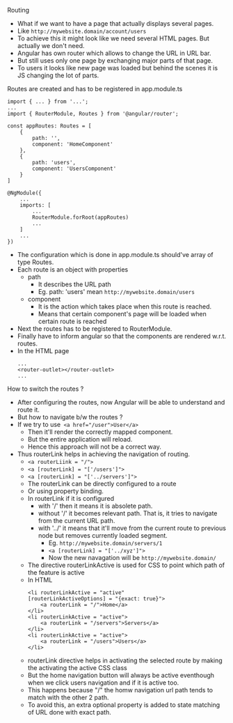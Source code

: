 Routing

-   What if we want to have a page that actually displays several pages.
-   Like ```http://mywebsite.domain/account/users```
-   To achieve this it might look like we need several HTML pages. But actually we don't need.
-   Angular has own router which allows to change the URL in URL bar.
-   But still uses only one page by exchanging major parts of that page.
-   To users it looks like new page was loaded but behind the scenes it is JS changing the lot of parts.

Routes are created and has to be registered in app.module.ts

```
import { ... } from '...';
...
import { RouterModule, Routes } from '@angular/router';

const appRoutes: Routes = [
    {
        path: '',
        component: 'HomeComponent'
    },
    {
        path: 'users',
        component: 'UsersComponent'
    }
]

@NgModule({
    ...
    imports: [
        ...
        RouterModule.forRoot(appRoutes)
        ...
    ]
    ...
})
```

-   The configuration which is done in app.module.ts should've array of type Routes.
-   Each route is an object with properties
    - path
        -   It describes the URL path
        -   Eg. path: 'users' mean ```http://mywebsite.domain/users```
    - component
        -   It is the action which takes place when this route is reached.
        -   Means that certain component's page will be loaded when certain route is reached
-   Next the routes has to be registered to RouterModule.
-   Finally have to inform angular so that the components are rendered w.r.t. routes.
-   In the HTML page 
    ```
    ...
    <router-outlet></router-outlet>
    ...

    ```
How to switch the routes ?

-   After configuring the routes, now Angular will be able to understand and route it.
-   But how to navigate b/w the routes ?
-   If we try to use``` <a href="/user">User</a>```
    -   Then it'll render the correctly mapped component.
    -   But the entire application will reload.
    -   Hence this approach will not be a correct way.
-   Thus routerLink helps in achieving the navigation of routing.
    -   ```<a routerLiink = "/">```
    -   ```<a [routerLink] = "['/users']">```
    -   ```<a [routerLink] = "['../servers']">```
    -   The routerLink can be directly configured to a route
    -   Or using property binding.
    -   In routerLink if it is configured
        -   with '/' then it means it is absolete path.
        -   without '/' it becomes relevant path. That is, it tries to navigate from the current URL path.
        -   with '../' it means that it'll move from the current route to previous node but removes currently loaded segment.
            -   Eg. ```http://mywebsite.domain/servers/1```
            -   ```<a [routerLink] = "['../xyz']">```
            -   Now the new navagation will be ```http://mywebsite.domain/```
    -   The directive routerLinkActive is used for CSS to point which path of the feature is active
    -   In HTML
        ```
        <li routerLinkActive = "active" 
        [routerLinkActiveOptions] = "{exact: true}">
            <a routerLink = "/">Home</a>
        </li>
        <li routerLinkActive = "active">
            <a routerLink = "/servers">Servers</a>
        </li>
        <li routerLinkActive = "active">
            <a routerLink = "/users">Users</a>
        </li>
        ```
    -   routerLink directive helps in activating the selected route by making the activating the active CSS class
    -   But the home navigation button will always be active eventhough when we click users navigation and if it is active too.
    -   This happens because "/" the homw navigation url path tends to match with the other 2 path.
    - To avoid this, an extra optional property is added to state matching of URL done with exact path.